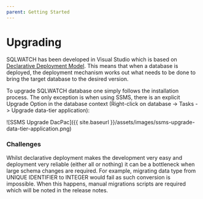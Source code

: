 ```yaml
---
parent: Getting Started
---
```


# Upgrading

SQLWATCH has been developed in Visual Studio which is based on [Declarative Deployment Model](https://blogs.msdn.microsoft.com/gertd/2009/06/05/declarative-database-development/). 
This means that when a database is deployed, the deployment mechanism works out what needs to be done to bring the target database to the desired version.

To upgrade SQLWATCH database one simply follows the installation process. 
The only exception is when using SSMS, there is an explicit Upgrade Option in the database context (Right-click on database -> Tasks -> Upgrade data-tier application):

![SSMS Upgrade DacPac]({{ site.baseurl }}/assets/images/ssms-upgrade-data-tier-application.png)

### Challenges
Whilst declarative deployment makes the development very easy and deployment very reliable (either all or nothing) it can be a bottleneck when large schema changes are required. 
For example, migrating data type from UNIQUE IDENTIFIER to INTEGER would fail as such conversion is impossible. 
When this happens, manual migrations scripts are required which will be noted in the release notes.
